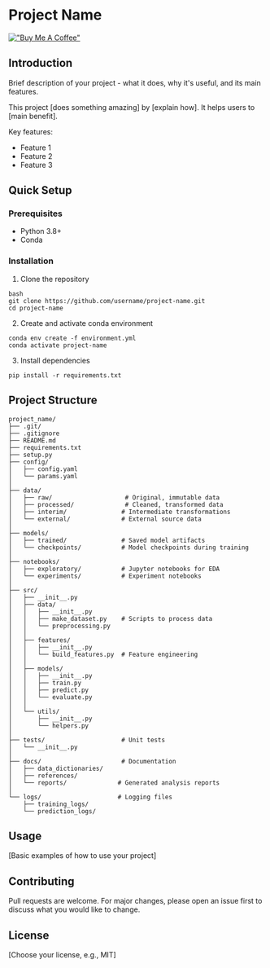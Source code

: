 # Project Name

[!["Buy Me A Coffee"](https://www.buymeacoffee.com/assets/img/custom_images/orange_img.png)](https://buymeacoffee.com/rickywai77c)

## Introduction
Brief description of your project - what it does, why it's useful, and its main features.

This project [does something amazing] by [explain how]. It helps users to [main benefit].

Key features:
- Feature 1
- Feature 2
- Feature 3

## Quick Setup

### Prerequisites
- Python 3.8+
- Conda

### Installation

1. Clone the repository
```
bash
git clone https://github.com/username/project-name.git
cd project-name
```
2. Create and activate conda environment
```
conda env create -f environment.yml
conda activate project-name
```
3. Install dependencies
```
pip install -r requirements.txt
```

## Project Structure
```
project_name/
├── .git/
├── .gitignore
├── README.md
├── requirements.txt
├── setup.py
├── config/
│   ├── config.yaml
│   └── params.yaml
│
├── data/
│   ├── raw/                    # Original, immutable data
│   ├── processed/              # Cleaned, transformed data
│   ├── interim/               # Intermediate transformations
│   └── external/              # External source data
│
├── models/
│   ├── trained/               # Saved model artifacts
│   └── checkpoints/           # Model checkpoints during training
│
├── notebooks/
│   ├── exploratory/           # Jupyter notebooks for EDA
│   └── experiments/           # Experiment notebooks
│
├── src/
│   ├── __init__.py
│   ├── data/
│   │   ├── __init__.py
│   │   ├── make_dataset.py    # Scripts to process data
│   │   └── preprocessing.py
│   │
│   ├── features/
│   │   ├── __init__.py
│   │   └── build_features.py  # Feature engineering
│   │
│   ├── models/
│   │   ├── __init__.py
│   │   ├── train.py
│   │   ├── predict.py
│   │   └── evaluate.py
│   │
│   └── utils/
│       ├── __init__.py
│       └── helpers.py
│
├── tests/                     # Unit tests
│   └── __init__.py
│
├── docs/                      # Documentation
│   ├── data_dictionaries/
│   ├── references/
│   └── reports/              # Generated analysis reports
│
└── logs/                     # Logging files
    ├── training_logs/
    └── prediction_logs/
```

## Usage
[Basic examples of how to use your project]

## Contributing
Pull requests are welcome. For major changes, please open an issue first to discuss what you would like to change.

## License
[Choose your license, e.g., MIT]
